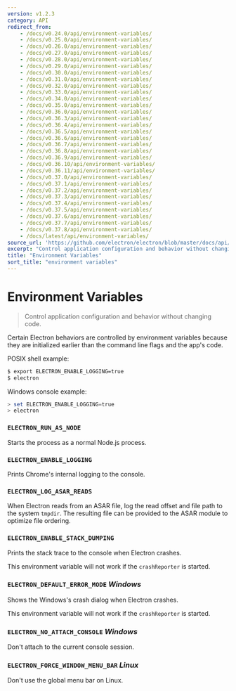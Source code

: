 ```yaml
---
version: v1.2.3
category: API
redirect_from:
    - /docs/v0.24.0/api/environment-variables/
    - /docs/v0.25.0/api/environment-variables/
    - /docs/v0.26.0/api/environment-variables/
    - /docs/v0.27.0/api/environment-variables/
    - /docs/v0.28.0/api/environment-variables/
    - /docs/v0.29.0/api/environment-variables/
    - /docs/v0.30.0/api/environment-variables/
    - /docs/v0.31.0/api/environment-variables/
    - /docs/v0.32.0/api/environment-variables/
    - /docs/v0.33.0/api/environment-variables/
    - /docs/v0.34.0/api/environment-variables/
    - /docs/v0.35.0/api/environment-variables/
    - /docs/v0.36.0/api/environment-variables/
    - /docs/v0.36.3/api/environment-variables/
    - /docs/v0.36.4/api/environment-variables/
    - /docs/v0.36.5/api/environment-variables/
    - /docs/v0.36.6/api/environment-variables/
    - /docs/v0.36.7/api/environment-variables/
    - /docs/v0.36.8/api/environment-variables/
    - /docs/v0.36.9/api/environment-variables/
    - /docs/v0.36.10/api/environment-variables/
    - /docs/v0.36.11/api/environment-variables/
    - /docs/v0.37.0/api/environment-variables/
    - /docs/v0.37.1/api/environment-variables/
    - /docs/v0.37.2/api/environment-variables/
    - /docs/v0.37.3/api/environment-variables/
    - /docs/v0.37.4/api/environment-variables/
    - /docs/v0.37.5/api/environment-variables/
    - /docs/v0.37.6/api/environment-variables/
    - /docs/v0.37.7/api/environment-variables/
    - /docs/v0.37.8/api/environment-variables/
    - /docs/latest/api/environment-variables/
source_url: 'https://github.com/electron/electron/blob/master/docs/api/environment-variables.md'
excerpt: "Control application configuration and behavior without changing code."
title: "Environment Variables"
sort_title: "environment variables"
---
```


# Environment Variables

> Control application configuration and behavior without changing code.

Certain Electron behaviors are controlled by environment variables because they
are initialized earlier than the command line flags and the app's code.

POSIX shell example:

```bash
$ export ELECTRON_ENABLE_LOGGING=true
$ electron
```

Windows console example:

```powershell
> set ELECTRON_ENABLE_LOGGING=true
> electron
```

### `ELECTRON_RUN_AS_NODE`

Starts the process as a normal Node.js process.

### `ELECTRON_ENABLE_LOGGING`

Prints Chrome's internal logging to the console.

### `ELECTRON_LOG_ASAR_READS`

When Electron reads from an ASAR file, log the read offset and file path to
the system `tmpdir`. The resulting file can be provided to the ASAR module
to optimize file ordering.

### `ELECTRON_ENABLE_STACK_DUMPING`

Prints the stack trace to the console when Electron crashes.

This environment variable will not work if the `crashReporter` is started.

### `ELECTRON_DEFAULT_ERROR_MODE` _Windows_

Shows the Windows's crash dialog when Electron crashes.

This environment variable will not work if the `crashReporter` is started.

### `ELECTRON_NO_ATTACH_CONSOLE` _Windows_

Don't attach to the current console session.

### `ELECTRON_FORCE_WINDOW_MENU_BAR` _Linux_

Don't use the global menu bar on Linux.
